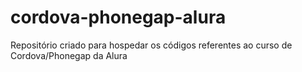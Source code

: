 # cordova-phonegap-alura
Repositório criado para hospedar os códigos referentes ao curso de Cordova/Phonegap da Alura
